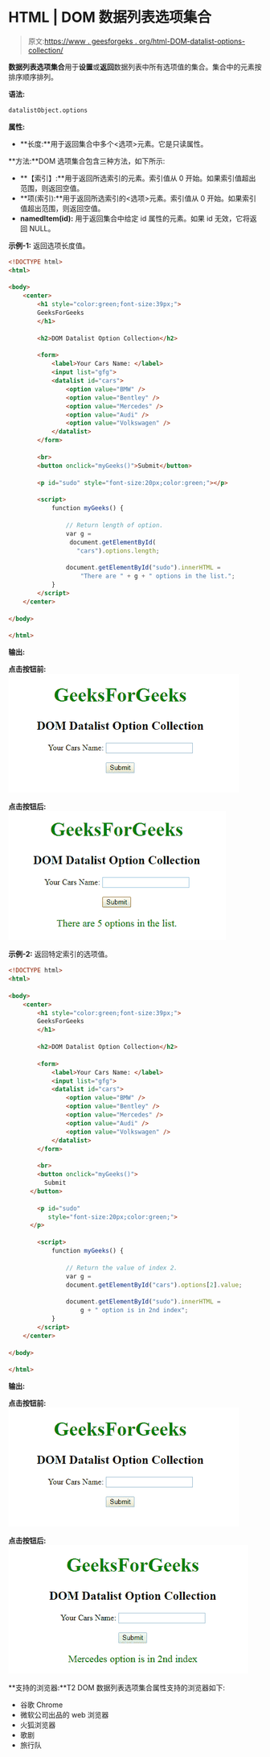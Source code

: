 # HTML | DOM 数据列表选项集合

> 原文:[https://www . geesforgeks . org/html-DOM-datalist-options-collection/](https://www.geeksforgeeks.org/html-dom-datalist-options-collection/)

**数据列表选项集合**用于**设置**或**返回**数据列表中所有选项值的集合。集合中的元素按排序顺序排列。

**语法:**

```html
datalistObject.options
```

**属性:**

*   **长度:**用于返回集合中多个<选项>元素。它是只读属性。

**方法:**DOM 选项集合包含三种方法，如下所示:

*   **【索引】:**用于返回所选索引的元素。索引值从 0 开始。如果索引值超出范围，则返回空值。
*   **项(索引):**用于返回所选索引的<选项>元素。索引值从 0 开始。如果索引值超出范围，则返回空值。
*   **namedItem(id):** 用于返回集合中给定 id 属性的元素。如果 id 无效，它将返回 NULL。

**示例-1:** 返回选项长度值。

```html
<!DOCTYPE html>
<html>

<body>
    <center>
        <h1 style="color:green;font-size:39px;"> 
        GeeksForGeeks 
        </h1>

        <h2>DOM Datalist Option Collection</h2>

        <form>
            <label>Your Cars Name: </label>
            <input list="gfg">
            <datalist id="cars">
                <option value="BMW" />
                <option value="Bentley" />
                <option value="Mercedes" />
                <option value="Audi" />
                <option value="Volkswagen" />
            </datalist>
        </form>

        <br>
        <button onclick="myGeeks()">Submit</button>

        <p id="sudo" style="font-size:20px;color:green;"></p>

        <script>
            function myGeeks() {

                // Return length of option.
                var g =
                 document.getElementById(
                   "cars").options.length;

                document.getElementById("sudo").innerHTML =
                    "There are " + g + " options in the list.";
            }
        </script>
    </center>

</body>

</html>
```

**输出:**

**点击按钮前:**
![](img/68a1c50c3f17b276b783a04e54608117.png)

**点击按钮后:**
![](img/24b5eac5111abb53c6e9f31a33c8f71c.png)

**示例-2:** 返回特定索引的选项值。

```html
<!DOCTYPE html>
<html>

<body>
    <center>
        <h1 style="color:green;font-size:39px;"> 
        GeeksForGeeks 
        </h1>

        <h2>DOM Datalist Option Collection</h2>

        <form>
            <label>Your Cars Name: </label>
            <input list="gfg">
            <datalist id="cars">
                <option value="BMW" />
                <option value="Bentley" />
                <option value="Mercedes" />
                <option value="Audi" />
                <option value="Volkswagen" />
            </datalist>
        </form>

        <br>
        <button onclick="myGeeks()">
          Submit
      </button>

        <p id="sudo" 
           style="font-size:20px;color:green;">
      </p>

        <script>
            function myGeeks() {

                // Return the value of index 2.
                var g =
                document.getElementById("cars").options[2].value;

                document.getElementById("sudo").innerHTML =
                    g + " option is in 2nd index";
            }
        </script>
    </center>

</body>

</html>
```

**输出:**

**点击按钮前:**
![](img/68a1c50c3f17b276b783a04e54608117.png)

**点击按钮后:**
![](img/cced2949cb19fb2db9d5a9d617d950a5.png)

**支持的浏览器:**T2 DOM 数据列表选项集合属性支持的浏览器如下:

*   谷歌 Chrome
*   微软公司出品的 web 浏览器
*   火狐浏览器
*   歌剧
*   旅行队